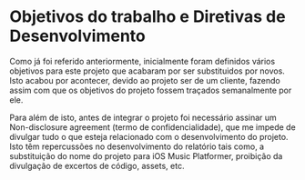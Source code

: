 # Objetivos do trabalho e Diretivas de Desenvolvimento

Como já foi referido anteriormente, inicialmente foram definidos vários objetivos para este projeto que acabaram por ser substituidos por novos. Isto acabou por acontecer, devido ao projeto ser de um cliente, fazendo assim com que os objetivos do projeto fossem traçados semanalmente por ele.

Para além de isto, antes de integrar o projeto foi necessário assinar um Non-disclosure agreement (termo de confidencialidade), que me impede de divulgar tudo o que esteja relacionado com o desenvolvimento do projeto. Isto têm repercussões no desenvolvimento do relatório tais como, a substituição do nome do projeto para iOS Music Platformer, proibição da divulgação de excertos de código, assets, etc.
